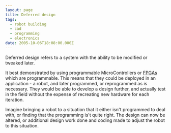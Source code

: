 ```yaml
---
layout: page
title: Deferred design
tags:
  - robot building
  - cad
  - programming
  - electronics
date: 2005-10-06T18:08:00.000Z
---
```


Deferred design refers to a system with the ability to be modified or tweaked later.

It best demonstrated by using programmable MicroControllers or [FPGAs](/wiki/fpga.html "Field Programmable Gate Array") which are programmable. This means that they could be deployed in an application - a robot, and later programmed, or reprogrammed as is necessary. They would be able to develop a design further, and actually test in the field without the expense of recreating new hardware for each iteration.

Imagine bringing a robot to a situation that it either isn't programmed to deal with, or finding that the programming is't quite right. The design can now be altered, or additional design work done and coding made to adjust the robot to this situation.
